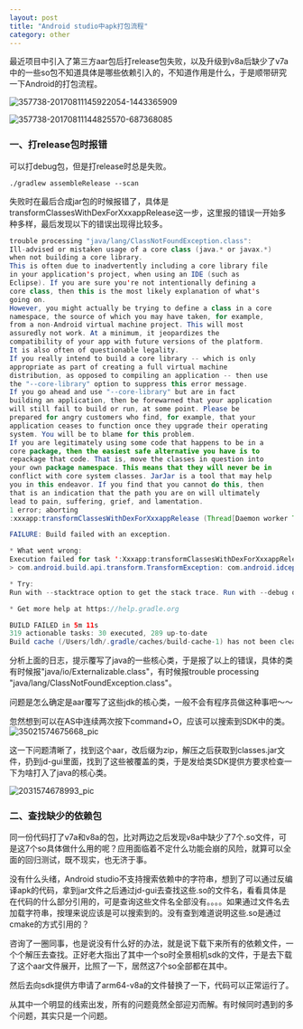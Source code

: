 ```yaml
---
layout: post
title: "Android studio中apk打包流程"
category: other
---
```



最近项目中引入了第三方aar包后打release包失败，以及升级到v8a后缺少了v7a中的一些so包不知道具体是哪些依赖引入的，不知道作用是什么，于是顺带研究一下Android的打包流程。

![357738-20170811145922054-1443365909](https://duanholiy.github.io/images/357738-20170811145922054-1443365909.png)

![357738-20170811144825570-687368085](https://duanholiy.github.io/images/357738-20170811144825570-687368085.png)

### 一、打release包时报错

可以打debug包，但是打release时总是失败。

```
./gradlew assembleRelease --scan 
```

失败时在最后合成jar包的时候报错了，具体是transformClassesWithDexForXxxappRelease这一步，这里报的错误一开始多种多样，最后发现以下的错误出现得比较多。

```java
trouble processing "java/lang/ClassNotFoundException.class":
Ill-advised or mistaken usage of a core class (java.* or javax.*)
when not building a core library.
This is often due to inadvertently including a core library file
in your application's project, when using an IDE (such as
Eclipse). If you are sure you're not intentionally defining a
core class, then this is the most likely explanation of what's
going on.
However, you might actually be trying to define a class in a core
namespace, the source of which you may have taken, for example,
from a non-Android virtual machine project. This will most
assuredly not work. At a minimum, it jeopardizes the
compatibility of your app with future versions of the platform.
It is also often of questionable legality.
If you really intend to build a core library -- which is only
appropriate as part of creating a full virtual machine
distribution, as opposed to compiling an application -- then use
the "--core-library" option to suppress this error message.
If you go ahead and use "--core-library" but are in fact
building an application, then be forewarned that your application
will still fail to build or run, at some point. Please be
prepared for angry customers who find, for example, that your
application ceases to function once they upgrade their operating
system. You will be to blame for this problem.
If you are legitimately using some code that happens to be in a
core package, then the easiest safe alternative you have is to
repackage that code. That is, move the classes in question into
your own package namespace. This means that they will never be in
conflict with core system classes. JarJar is a tool that may help
you in this endeavor. If you find that you cannot do this, then
that is an indication that the path you are on will ultimately
lead to pain, suffering, grief, and lamentation.
1 error; aborting
:xxxapp:transformClassesWithDexForXxxappRelease (Thread[Daemon worker Thread 4,5,main]) completed. Took 6.777 secs.

FAILURE: Build failed with an exception.

* What went wrong:
Execution failed for task ':Xxxapp:transformClassesWithDexForXxxappRelease'.
> com.android.build.api.transform.TransformException: com.android.idception: java.util.concurrent.ExecutionException: com.android.ide.common.process.ProcessException: Return code 1 for dex process

* Try:
Run with --stacktrace option to get the stack trace. Run with --debug option to get more log output. Run with --scan to get full insights.

* Get more help at https://help.gradle.org

BUILD FAILED in 5m 11s
319 actionable tasks: 30 executed, 289 up-to-date
Build cache (/Users/ldh/.gradle/caches/build-cache-1) has not been cleaned up in 0 dayse.common.process.ProcessEx
```

分析上面的日志，提示覆写了java的一些核心类，于是报了以上的错误，具体的类有时候报"java/io/Externalizable.class"，有时候报trouble processing "java/lang/ClassNotFoundException.class"。

问题是怎么确定是aar覆写了这些jdk的核心类，一般不会有程序员做这种事吧～～

忽然想到可以在AS中连续两次按下command+O，应该可以搜索到SDK中的类。![35021574675668_pic](https://duanholiy.github.io/images/35021574675668_pic.jpg)

这一下问题清晰了，找到这个aar，改后缀为zip，解压之后获取到classes.jar文件，扔到jd-gui里面，找到了这些被覆盖的类，于是发给类SDK提供方要求检查一下为啥打入了java的核心类。

![2031574678993_pic](https://duanholiy.github.io/images/2031574678993_pic.jpg)



### 二、查找缺少的依赖包

同一份代码打了v7a和v8a的包，比对两边之后发现v8a中缺少了7个.so文件，可是这7个so具体做什么用的呢？应用面临着不定什么功能会崩的风险，就算可以全面的回归测试，既不现实，也无济于事。

没有什么头绪，Android studio不支持搜索依赖中的字符串，想到了可以通过反编译apk的代码，拿到jar文件之后通过jd-gui去查找这些.so的文件名，看看具体是在代码的什么部分引用的，可是查询这些文件名全部没有。。。。如果通过文件名去加载字符串，按理来说应该是可以搜索到的。没有查到难道说明这些.so是通过cmake的方式引用的？

咨询了一圈同事，也是说没有什么好的办法，就是说下载下来所有的依赖文件，一个个解压去查找。正好老大指出了其中一个so时全景相机sdk的文件，于是去下载了这个aar文件展开，比照了一下，居然这7个so全部都在其中。

然后去向sdk提供方申请了arm64-v8a的文件替换了一下，代码可以正常运行了。

从其中一个明显的线索出发，所有的问题竟然全部迎刃而解。有时候同时遇到的多个问题，其实只是一个问题。